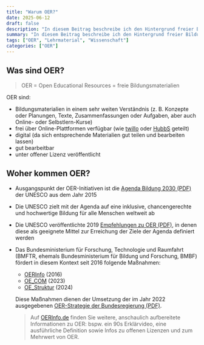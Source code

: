 ```yaml
---
title: "Warum OER?"
date: 2025-06-12
draft: false
description: "In diesem Beitrag beschreibe ich den Hintergrund freier Bildungsmaterialien und stelle drei zentrale Argumentationsfiguren zur Nutzung von OER aus der Perspektive der beruflichen Bildung vor."
summary: "In diesem Beitrag beschreibe ich den Hintergrund freier Bildungsmaterialien und stelle drei zentrale Argumentationsfiguren zur Nutzung von OER aus der Perspektive der beruflichen Bildung vor."
tags: ["OER", "Lehrmaterial", "Wissenschaft"]
categories: ["OER"]
---
```


## Was sind OER?
> OER = Open Educational Resources = freie Bildungsmaterialien  

OER sind:
* Bildungsmaterialien in einem sehr weiten Verständnis (z. B. Konzepte oder Planungen, Texte, Zusammenfassungen oder Aufgaben, aber auch Online- oder Selbstlern-Kurse)
* frei über Online-Plattformen verfügbar (wie <a href="https://www.twillo.de" target="_blank" rel="noopener">twillo</a> oder <a href="https://hubbs.schule/"  target="_blank" rel="noopener">HubbS</a> geteilt)
* digital (da sich entsprechende Materialien gut teilen und bearbeiten lassen)
* gut bearbeitbar
* unter offener Lizenz veröffentlicht

## Woher kommen OER?
* Ausgangspunkt der OER-Initiativen ist die <a href="https://www.unesco.de/assets/dokumente/Deutsche_UNESCO-Kommission/02_Publikationen/Publikation_Bildungsagenda_2030_Aktionsrahmen.pdf" target="_blank" rel="noopener">Agenda Bildung 2030 (PDF)</a> der UNESCO aus dem Jahr 2015
* Die UNESCO zielt mit der Agenda auf eine inklusive, chancengerechte und hochwertige Bildung für alle Menschen weltweit ab
* Die UNESCO veröffentlichte 2019 <a href="https://www.unesco.de/assets/2019_Empfehlung_Open_Educational_Resources.pdf" target="_blank" rel="noopener"> Empfehlungen zu OER (PDF)</a>, in denen diese als geeignete Mittel zur Erreichung der Ziele der Agenda definiert werden
* Das Bundesministerium für Forschung, Technologie und Raumfahrt (BMFTR, ehemals Bundesministerium für Bildung und Forschung, BMBF) fördert in diesem Kontext seit 2016 folgende Maßnahmen:
  * <a href="https://open-educational-resources.de/" target="_blank" rel="noopener">OERInfo</a> (2016)
  * <a href="https://www.oer-strategie.de/foerdern/foerderrichtlinien/" target="_blank" rel="noopener">OE_COM</a> (2023)
  * <a href="https://www.oer-strategie.de/foerdern/foerderrichtlinien/" target="_blank" rel="noopener">OE_Struktur</a> (2024)
  
  Diese Maßnahmen dienen der Umsetzung der im Jahr 2022 ausgegebenen <a href="https://www.bmbf.de/SharedDocs/Publikationen/DE/3/691288_OER-Strategie.pdf?__blob=publicationFile&v=5" target="_blank" rel="noopener">OER-Strategie der Bundesregierung (PDF)</a>.

  > Auf <a href="https://open-educational-resources.de/was-ist-oer-3-2/" target="_blank" rel="noopener">OERInfo.de</a> finden Sie weitere, anschaulich aufbereitete Informationen zu OER: bspw. ein 90s Erklärvideo, eine ausführliche Definition sowie Infos zu offenen Lizenzen und zum Mehrwert von OER.

